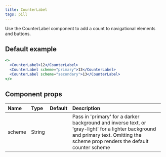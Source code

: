 ```yaml
---
title: CounterLabel
tags: pill
---
```


Use the CounterLabel component to add a count to navigational elements and buttons.

## Default example

```jsx live
<>
  <CounterLabel>12</CounterLabel>
  <CounterLabel scheme="primary">13</CounterLabel>
  <CounterLabel scheme="secondary">13</CounterLabel>
</>
```

## Component props

| Name   | Type   | Default | Description                                                                                                                                                                        |
| :----- | :----- | :-----: | :--------------------------------------------------------------------------------------------------------------------------------------------------------------------------------- |
| scheme | String |         | Pass in 'primary' for a darker background and inverse text, or 'gray-light' for a lighter background and primary text. Omitting the scheme prop renders the default counter scheme |

